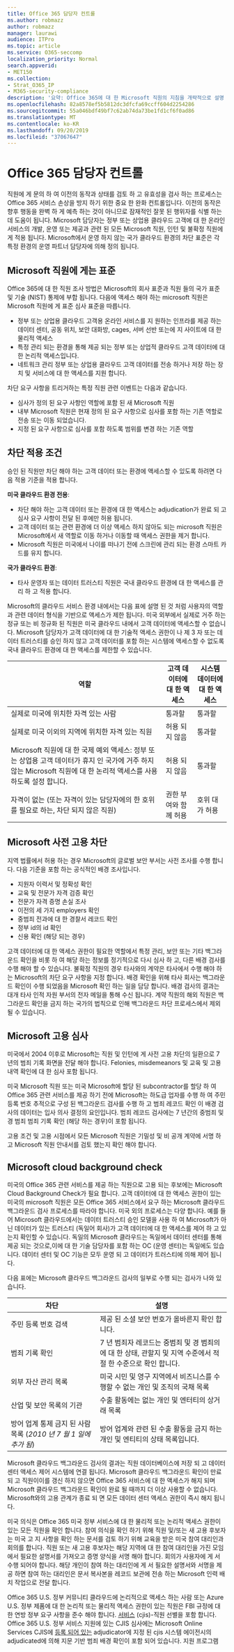 ```yaml
---
title: Office 365 담당자 컨트롤
ms.author: robmazz
author: robmazz
manager: laurawi
audience: ITPro
ms.topic: article
ms.service: O365-seccomp
localization_priority: Normal
search.appverid:
- MET150
ms.collection:
- Strat_O365_IP
- M365-security-compliance
description: '요약: Office 365에 대 한 Microsoft 직원의 지침을 개략적으로 설명 합니다.'
ms.openlocfilehash: 82a8578ef5b5812dc3dfcfa69ccff604d2254286
ms.sourcegitcommit: 55a046bdf49bf7c62ab74da73be1fd1cf6f0ad86
ms.translationtype: MT
ms.contentlocale: ko-KR
ms.lasthandoff: 09/20/2019
ms.locfileid: "37067647"
---
```

# <a name="office-365-personnel-controls"></a>Office 365 담당자 컨트롤 

직원에 게 문의 하 여 이전의 동작과 상태를 검토 하 고 유효성을 검사 하는 프로세스는 Office 365 서비스 손상을 방지 하기 위한 중요 한 완화 컨트롤입니다. 이전의 동작은 향후 행동을 완벽 하 게 예측 하는 것이 아니므로 잠재적인 잘못 된 행위자를 식별 하는 데 도움이 됩니다. Microsoft 담당자는 정부 또는 상업용 클라우드 고객에 대 한 온라인 서비스의 개발, 운영 또는 제공과 관련 된 모든 Microsoft 직원, 인턴 및 불확정 직원에 게 적용 됩니다. Microsoft에서 운영 하지 않는 국가 클라우드 환경의 차단 표준은 각 특정 환경의 운영 파트너 담당자에 의해 정의 됩니다.

## <a name="the-microsoft-personnel-screening-standard"></a>Microsoft 직원에 게는 표준

Office 365에 대 한 직원 조사 방법은 Microsoft의 회사 표준과 직원 들의 국가 표준 및 기술 (NIST) 통제에 부합 됩니다. 다음에 액세스 해야 하는 microsoft 직원은 Microsoft 직원에 게 표준 심사 표준을 따릅니다.

- 정부 또는 상업용 클라우드 고객용 온라인 서비스를 지 원하는 인프라를 제공 하는 데이터 센터, 공동 위치, 보안 대화방, cages, 서버 선반 또는에 지 사이트에 대 한 물리적 액세스
- 특정 관리 되는 환경을 통해 제공 되는 정부 또는 상업적 클라우드 고객 데이터에 대 한 논리적 액세스입니다.
- 네트워크 관리 정부 또는 상업용 클라우드 고객 데이터를 전송 하거나 저장 하는 장치 및 서비스에 대 한 액세스를 지원 합니다.

차단 요구 사항을 트리거하는 특정 직원 관련 이벤트는 다음과 같습니다.

- 심사가 정의 된 요구 사항인 역할에 포함 된 새 Microsoft 직원
- 내부 Microsoft 직원은 현재 정의 된 요구 사항으로 심사를 포함 하는 기존 역할로 전송 또는 이동 되었습니다.
- 지정 된 요구 사항으로 심사를 포함 하도록 범위를 변경 하는 기존 역할

## <a name="screening-enforcement-criteria"></a>차단 적용 조건

승인 된 직원만 차단 해야 하는 고객 데이터 또는 환경에 액세스할 수 있도록 하려면 다음 적용 기준을 적용 합니다.

**미국 클라우드 환경 전용**:

- 차단 해야 하는 고객 데이터 또는 환경에 대 한 액세스는 adjudication가 완료 되 고 심사 요구 사항이 전달 된 후에만 허용 됩니다.
- 고객 데이터 또는 관련 환경에 더 이상 액세스 하지 않아도 되는 microsoft 직원은 Microsoft에서 새 역할로 이동 하거나 이동할 때 액세스 권한을 제거 합니다.
- Microsoft 직원은 미국에서 나이를 떠나기 전에 스크린에 관리 되는 환경 스마트 카드를 유지 합니다.

**국가 클라우드 환경**:

- 타사 운영자 또는 데이터 트러스티 직원은 국내 클라우드 환경에 대 한 액세스를 관리 하 고 적용 합니다.

Microsoft의 클라우드 서비스 환경 내에서는 다음 표에 설명 된 것 처럼 사용자의 역할과 관련 데이터 형식을 기반으로 액세스가 제한 됩니다. 미국 외부에서 실제로 거주 하는 정규 또는 비 정규화 된 직원은 미국 클라우드 내에서 고객 데이터에 액세스할 수 없습니다. Microsoft 담당자가 고객 데이터에 대 한 기술적 액세스 권한이 나 제 3 자 또는 데이터 트러스티를 승인 하지 않고 고객 데이터를 포함 하는 시스템에 액세스할 수 없도록 국내 클라우드 환경에 대 한 액세스를 제한할 수 있습니다.

| 역할 | 고객 데이터에 대 한 액세스 | 시스템 데이터에 대 한 액세스 |
|---------------------------------------------------------------------------|------------------------------|---------------------------------|
| 실제로 미국에 위치한 자격 있는 사람 | 통과할 | 통과할 |
| 실제로 미국 이외의 지역에 위치한 자격 있는 직원 | 허용 되지 않음 | 통과할 |
| Microsoft 직원에 대 한 국제 예외 액세스: 정부 또는 상업용 고객 데이터가 휴지 인 국가에 거주 하지 않는 Microsoft 직원에 대 한 논리적 액세스를 사용 하도록 설정 합니다. | 허용 되지 않음 | 통과할 |
| 자격이 없는 (또는 자격이 있는 담당자에의 한 호위를 필요로 하는, 차단 되지 않은 직원) | 권한 부여와 함께 허용 | 호위 대가 허용 |

## <a name="microsoft-pre-employment-screening"></a>Microsoft 사전 고용 차단

지역 법률에서 허용 하는 경우 Microsoft의 글로벌 보안 부서는 사전 조사를 수행 합니다. 다음 기준을 포함 하는 공식적인 배경 조사입니다.

- 지원자 이력서 및 정확성 확인
- 교육 및 전문가 자격 검증 확인
- 전문가 자격 증명 손실 조사
- 이전의 세 가지 employers 확인
- 중범죄 전과에 대 한 경찰서 레코드 확인
- 정부 id의 id 확인
- 신용 확인 (해당 되는 경우)

고객 데이터에 대 한 액세스 권한이 필요한 역할에서 특정 관리, 보안 또는 기타 백그라운드 확인을 비롯 하 여 해당 하는 정보를 정기적으로 다시 심사 하 고, 다른 배경 검사를 수행 해야 할 수 있습니다.
불확정 직원의 경우 타사와의 계약은 타사에서 수행 해야 하는 Microsoft의 차단 요구 사항을 지정 합니다. 배경 확인을 위해 타사 회사는 백그라운드 확인이 수행 되었음을 Microsoft 확인 하는 일을 담당 합니다. 배경 검사의 결과는 대개 타사 인적 자원 부서의 전자 메일을 통해 수신 됩니다. 계약 직원의 해외 직원은 백그라운드 확인을 금지 하는 국가의 법칙으로 인해 백그라운드 차단 프로세스에서 제외 될 수 있습니다.

## <a name="microsoft-employment-screening"></a>Microsoft 고용 심사

미국에서 2004 이후로 Microsoft는 직원 및 인턴에 게 사전 고용 차단의 일환으로 7 년의 범죄 기록 화면을 전달 해야 합니다. Felonies, misdemeanors 및 교육 및 고용 내역 확인에 대 한 심사 포함 됩니다.

미국 Microsoft 직원 또는 미국 Microsoft에 할당 된 subcontractor를 할당 하 여 Office 365 관련 서비스를 제공 하기 전에 Microsoft는 하도급 업자를 수행 하 여 주민 등록 번호 추적으로 구성 된 백그라운드 검사를 수행 하 고 범죄 레코드 확인 이 배경 검사의 데이터는 입사 의사 결정의 요인입니다. 범죄 레코드 검사에는 7 년간의 중범죄 및 경 범죄 범죄 기록 확인 (해당 하는 경우)이 포함 됩니다.

고용 조건 및 고용 시점에서 모든 Microsoft 직원은 기밀성 및 비 공개 계약에 서명 하 고 Microsoft 직원 안내서를 검토 했는지 확인 해야 합니다.

## <a name="microsoft-cloud-background-check"></a>Microsoft cloud background check

미국의 Office 365 관련 서비스를 제공 하는 직원으로 고용 되는 후보에는 Microsoft Cloud Background Check가 필요 합니다. 고객 데이터에 대 한 액세스 권한이 있는 미국의 microsoft 직원은 모든 Office 365 서비스에서 요구 하는 Microsoft 클라우드 백그라운드 검사 프로세스를 따라야 합니다. 미국 외의 프로세스는 다양 합니다. 예를 들어 Microsoft 클라우드에서는 데이터 트러스티 승인 모델을 사용 하 여 Microsoft가 아닌 데이터가 있는 트러스티 (독일어 회사)가 고객 데이터에 대 한 액세스를 제어 하 고 있는지 확인할 수 있습니다. 독일의 Microsoft 클라우드는 독일에서 데이터 센터를 통해 제공 되는 것으로,이에 대 한 기술 담당자를 포함 하는 OC (운영 센터)는 독일에도 있습니다. 데이터 센터 및 OC 기능은 모두 운영 되 고 데이터가 트러스티에 의해 제어 됩니다.

다음 표에는 Microsoft 클라우드 백그라운드 검사의 일부로 수행 되는 검사가 나와 있습니다.

| 차단 | 설명 |
|--------------------------------------------------------|---------------------------------------------------------------------------------------------------------------------------------------------------------|
| 주민 등록 번호 검색 | 제공 된 소셜 보안 번호가 올바른지 확인 합니다. |
| 범죄 기록 확인 | 7 년 범죄자 레코드는 중범죄 및 경 범죄의에 대 한 상태, 관할지 및 지역 수준에서 적절 한 수준으로 확인 합니다. |
| 외부 자산 관리 목록 | 미국 시민 및 영구 지역에서 비즈니스를 수행할 수 없는 개인 및 조직의 국채 목록 |
| 산업 및 보안 목록의 기관 | 수출 활동에는 없는 개인 및 엔터티의 상거래 목록 |
| 방어 업계 통제 금지 된 사람 목록 (*2010 년 7 월 1 일에 추가 됨*) | 방어 업계와 관련 된 수출 활동을 금지 하는 개인 및 엔티티의 상태 목록입니다. |

Microsoft 클라우드 백그라운드 검사의 결과는 직원 데이터베이스에 저장 되 고 데이터 센터 액세스 제어 시스템에 연결 됩니다. Microsoft 클라우드 백그라운드 확인이 만료 되 고 직원이이를 갱신 하지 않으면 Office 365 서비스에 대 한 액세스가 해지 되며 Microsoft 클라우드 백그라운드 확인이 완료 될 때까지 더 이상 사용할 수 없습니다. Microsoft와의 고용 관계가 종료 되 면 모든 데이터 센터 액세스 권한이 즉시 해지 됩니다.

미국 의식은 Office 365 미국 정부 서비스에 대 한 물리적 또는 논리적 액세스 권한이 있는 모든 직원을 확인 합니다. 참여 의식을 확인 하기 위해 직원 및/또는 새 고용 후보자는 미국 고 지 사항을 확인 하는 문서를 검토 하기 위해 교육을 받은 미국 참여 대리인과 회의를 합니다. 직원 또는 새 고용 후보자는 해당 지역에 대 한 참여 대리인을 가진 모임에서 필요한 설명서를 가져오고 증명 양식을 서명 해야 합니다. 회의가 사용자에 게 서 수행 되어야 합니다. 해당 개인이 참여 하는 대리인에 게 서 필요한 설명서와 서명을 제공 하면 참여 하는 대리인은 문서 복사본을 레코드 보관에 전송 하는 Microsoft 인력 배치 작업으로 전달 합니다.

Office 365 U.S. 정부 커뮤니티 클라우드에 논리적으로 액세스 하는 사람 또는 Azure U.S. 정부 제품에 대 한 논리적 또는 물리적 액세스 권한이 있는 직원은 FBI 규정에 대 한 연방 정부 요구 사항을 준수 해야 합니다. [ 서비스](https://www.fbi.gov/services/cjis) (cjis)-직원 선별을 포함 합니다. Office 365 U.S. 정부 서비스 지원에 있는 CJIS 심사에는 Microsoft Online Services CJIS에 [등록 되어 있는](https://blogs.office.com/2013/10/23/california-and-microsoft-sign-cjis-security-policy-agreement/) adjudicator에 지정 된 cjis 시스템 에이전시의 adjudicated에 의해 지문 기반 범죄 배경 확인이 포함 되어 있습니다. 지원 프로그램
